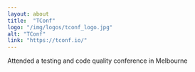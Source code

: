 ```yaml
---
layout: about
title:  "TConf"
logo: "/img/logos/tconf_logo.jpg"
alt: "TConf"
link: "https://tconf.io/"
---
```


Attended a testing and code quality conference in Melbourne
